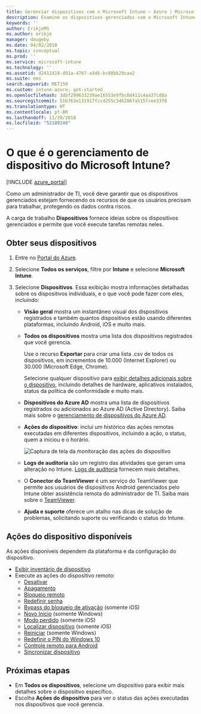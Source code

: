 ```yaml
---
title: Gerenciar dispositivos com o Microsoft Intune – Azure | Microsoft Docs
description: Examine os dispositivos gerenciados com o Microsoft Intune, incluindo a exportação de uma lista de dispositivos em formato CSV, exibir seus dispositivos ingressados no Azure Active Directory, examine um log de alterações de ações no dispositivo, use o Conector do TeamViewer para permitir que os administradores de TI solucionem problemas de dispositivos Android remotamente e exiba todas as ações que você pode executar em seus dispositivos.
keywords: ''
author: ErikjeMS
ms.author: erikje
manager: dougeby
ms.date: 04/02/2018
ms.topic: conceptual
ms.prod: ''
ms.service: microsoft-intune
ms.technology: ''
ms.assetid: d2412418-d91a-4767-a3d6-bc88bb29caa2
ms.suite: ems
search.appverid: MET150
ms.custom: intune-azure; get-started
ms.openlocfilehash: 3dbf299633239ae16553e9fbc8d411c4aa37cd8a
ms.sourcegitcommit: 51b763e131917fccd255c346286fa515fcee33f0
ms.translationtype: HT
ms.contentlocale: pt-BR
ms.lasthandoff: 11/20/2018
ms.locfileid: "52189248"
---
```

# <a name="what-is-microsoft-intune-device-management"></a>O que é o gerenciamento de dispositivo do Microsoft Intune?

[!INCLUDE [azure_portal](./includes/azure_portal.md)]

Como um administrador de TI, você deve garantir que os dispositivos gerenciados estejam fornecendo os recursos de que os usuários precisam para trabalhar, protegendo os dados contra riscos.

A carga de trabalho **Dispositivos** fornece ideias sobre os dispositivos gerenciados e permite que você execute tarefas remotas neles.

## <a name="get-to-your-devices"></a>Obter seus dispositivos

1. Entre no [Portal do Azure](https://portal.azure.com).
2. Selecione **Todos os serviços**, filtre por **Intune** e selecione **Microsoft Intune**.
3. Selecione **Dispositivos**. Essa exibição mostra informações detalhadas sobre os dispositivos individuais, e o que você pode fazer com eles, incluindo:

   - **Visão geral** mostra um instantâneo visual dos dispositivos registrados e também quantos dispositivos estão usando diferentes plataformas, incluindo Android, iOS e muito mais.
   - **Todos os dispositivos** mostra uma lista dos dispositivos registrados que você gerencia.

     Use o recurso **Exportar** para criar uma lista .csv de todos os dispositivos, em incrementos de 10.000 (Internet Explorer) ou 30.000 (Microsoft Edge, Chrome).

     Selecione qualquer dispositivo para [exibir detalhes adicionais sobre o dispositivo](device-inventory.md), incluindo detalhes de hardware, aplicativos instalados, status da política de conformidade e muito mais.

   - **Dispositivos do Azure AD** mostra uma lista de dispositivos registrados ou adicionados ao Azure AD (Active Directory). Saiba mais sobre o [gerenciamento de dispositivos do Azure AD](https://docs.microsoft.com/azure/active-directory/device-management-introduction).
   - **Ações do dispositivo**: inclui um histórico das ações remotas executadas em diferentes dispositivos, incluindo a ação, o status, quem a iniciou e o horário.

     ![Captura de tela da monitoração das ações do dispositivo](./media/monitor-device-actions.png)

   - **Logs de auditoria** são um registro das atividades que geram uma alteração no Intune. [Logs de auditoria](monitor-audit-logs.md) fornecem mais detalhes.
   - O **Conector do TeamViewer** é um serviço do TeamViewer que permite aos usuários de dispositivos Android gerenciados pelo Intune obter assistência remota do administrador de TI. Saiba mais sobre o [TeamViewer](device-profile-android-teamviewer.md).
   - **Ajuda e suporte** oferece um atalho nas dicas de solução de problemas, solicitando suporte ou verificando o status do Intune.

## <a name="available-device-actions"></a>Ações do dispositivo disponíveis
As ações disponíveis dependem da plataforma e da configuração do dispositivo.

- [Exibir inventário de dispositivo](device-inventory.md)
- Execute as ações do dispositivo remoto:
    - [Desativar](devices-wipe.md#retire)
    - [Apagamento](devices-wipe.md#wipe)
    - [Bloqueio remoto](device-remote-lock.md)
    - [Redefinir senha](device-passcode-reset.md)
    - [Bypass do bloqueio de ativação](device-activation-lock-bypass.md) (somente iOS)
    - [Novo Início](device-fresh-start.md) (somente Windows)
    - [Modo perdido](device-lost-mode.md) (somente iOS)
    - [Localizar dispositivo](device-locate.md) (somente iOS)
    - [Reiniciar](device-restart.md) (somente Windows)
    - [Redefinir o PIN do Windows 10](device-windows-pin-reset.md)
    - [Controle remoto para Android](device-profile-android-teamviewer.md)
    - [Sincronizar dispositivo](device-sync.md)

## <a name="next-steps"></a>Próximas etapas

- Em **Todos os dispositivos**, selecione um dispositivo para exibir mais detalhes sobre o dispositivo específico.
- Escolha **Ações do dispositivo** para ver o status das ações executadas nos dispositivos que você gerencia.
